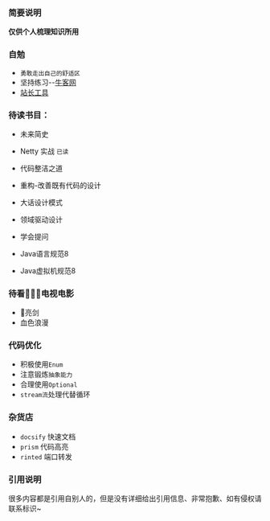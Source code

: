### 简要说明

  **仅供个人梳理知识所用**

### 自勉
- `勇敢走出自己的舒适区`
- 坚持练习--[牛客网](https://www.nowcoder.com/)
- [站长工具](http://tool.chinaz.com/)

### 待读书目：
- 未来简史
- Netty 实战 `已读`
- 代码整洁之道
- 重构-改善既有代码的设计
- 大话设计模式
- 领域驱动设计

- 学会提问
- Java语言规范8
- Java虚拟机规范8

### 待看电视电影
- 亮剑
- 血色浪漫

### 代码优化
- 积极使用`Enum`
- 注意锻炼`抽象能力`
- 合理使用`Optional`
- `stream流`处理代替循环

### 杂货店
- `docsify` 快速文档
- `prism` 代码高亮
- `rinted` 端口转发

### 引用说明

  很多内容都是引用自别人的，但是没有详细给出引用信息、非常抱歉、如有侵权请联系标识~
